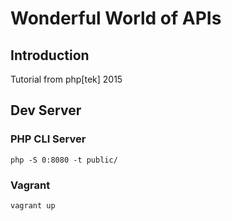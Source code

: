 Wonderful World of APIs
=======================

Introduction
------------
Tutorial from php[tek] 2015

Dev Server
----------

### PHP CLI Server

    php -S 0:8080 -t public/

### Vagrant

    vagrant up
    
